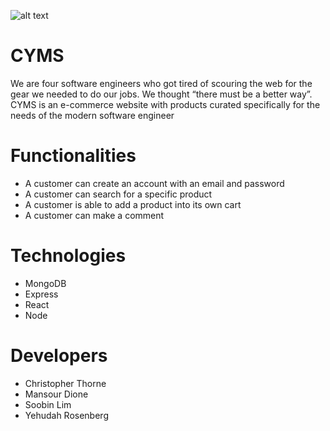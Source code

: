 ![alt text](https://github.com/soura934/CYMS/blob/main/frontend/src/assets/homepage.png)
# CYMS
We are four software engineers who got tired of scouring the web for the gear we needed to do our jobs. We thought “there must be a better way”. CYMS is an e-commerce website with products curated specifically for the needs of the modern software engineer

# Functionalities
- A customer can create an account with an email and password
- A customer can search for a specific product
- A customer is able to add a product into its own cart
- A customer can make a comment 

# Technologies
- MongoDB
- Express
- React
- Node

# Developers
- Christopher Thorne
- Mansour Dione
- Soobin Lim
- Yehudah Rosenberg
